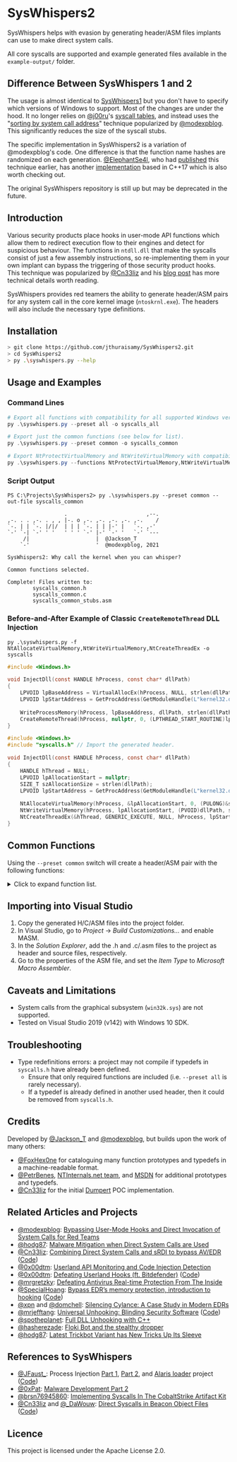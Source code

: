 # SysWhispers2

SysWhispers helps with evasion by generating header/ASM files implants can use to make direct system calls.

All core syscalls are supported and example generated files available in the `example-output/` folder.

## Difference Between SysWhispers 1 and 2

The usage is almost identical to [SysWhispers1](https://github.com/jthuraisamy/SysWhispers) but you don't have to specify which versions of Windows to support. Most of the changes are under the hood. It no longer relies on [@j00ru](https://twitter.com/j00ru)'s [syscall tables](https://github.com/j00ru/windows-syscalls), and instead uses the "[sorting by system call address](https://www.mdsec.co.uk/2020/12/bypassing-user-mode-hooks-and-direct-invocation-of-system-calls-for-red-teams/)" technique popularized by [@modexpblog](https://twitter.com/modexpblog). This significantly reduces the size of the syscall stubs.

The specific implementation in SysWhispers2 is a variation of @modexpblog's code. One difference is that the function name hashes are randomized on each generation. [@ElephantSe4l](https://twitter.com/ElephantSe4l), who had [published](https://www.crummie5.club/freshycalls/) this technique earlier, has another [implementation](https://github.com/crummie5/FreshyCalls) based in C++17 which is also worth checking out.

The original SysWhispers repository is still up but may be deprecated in the future.

## Introduction

Various security products place hooks in user-mode API functions which allow them to redirect execution flow to their engines and detect for suspicious behaviour. The functions in `ntdll.dll` that make the syscalls consist of just a few assembly instructions, so re-implementing them in your own implant can bypass the triggering of those security product hooks. This technique was popularized by [@Cn33liz](https://twitter.com/Cneelis) and his [blog post](https://outflank.nl/blog/2019/06/19/red-team-tactics-combining-direct-system-calls-and-srdi-to-bypass-av-edr/) has more technical details worth reading.

SysWhispers provides red teamers the ability to generate header/ASM pairs for any system call in the core kernel image (`ntoskrnl.exe`). The headers will also include the necessary type definitions.

## Installation

```bash
> git clone https://github.com/jthuraisamy/SysWhispers2.git
> cd SysWhispers2
> py .\syswhispers.py --help
```

## Usage and Examples

### Command Lines

```powershell
# Export all functions with compatibility for all supported Windows versions (see example-output/).
py .\syswhispers.py --preset all -o syscalls_all

# Export just the common functions (see below for list).
py .\syswhispers.py --preset common -o syscalls_common

# Export NtProtectVirtualMemory and NtWriteVirtualMemory with compatibility for all versions.
py .\syswhispers.py --functions NtProtectVirtualMemory,NtWriteVirtualMemory -o syscalls_mem
```

### Script Output

```
PS C:\Projects\SysWhispers2> py .\syswhispers.py --preset common --out-file syscalls_common

                  .                         ,--. 
,-. . . ,-. . , , |-. o ,-. ,-. ,-. ,-. ,-.    / 
`-. | | `-. |/|/  | | | `-. | | |-' |   `-. ,-'  
`-' `-| `-' ' '   ' ' ' `-' |-' `-' '   `-' `--- 
     /|                     |  @Jackson_T                 
    `-'                     '  @modexpblog, 2021

SysWhispers2: Why call the kernel when you can whisper?

Common functions selected.

Complete! Files written to:
        syscalls_common.h
        syscalls_common.c
        syscalls_common_stubs.asm
```

### Before-and-After Example of Classic `CreateRemoteThread` DLL Injection

```
py .\syswhispers.py -f NtAllocateVirtualMemory,NtWriteVirtualMemory,NtCreateThreadEx -o syscalls
```

```c
#include <Windows.h>

void InjectDll(const HANDLE hProcess, const char* dllPath)
{
    LPVOID lpBaseAddress = VirtualAllocEx(hProcess, NULL, strlen(dllPath), MEM_COMMIT | MEM_RESERVE, PAGE_READWRITE);
    LPVOID lpStartAddress = GetProcAddress(GetModuleHandle(L"kernel32.dll"), "LoadLibraryA");
	
    WriteProcessMemory(hProcess, lpBaseAddress, dllPath, strlen(dllPath), nullptr);
    CreateRemoteThread(hProcess, nullptr, 0, (LPTHREAD_START_ROUTINE)lpStartAddress, lpBaseAddress, 0, nullptr);
}
```

```c
#include <Windows.h>
#include "syscalls.h" // Import the generated header.

void InjectDll(const HANDLE hProcess, const char* dllPath)
{
    HANDLE hThread = NULL;
    LPVOID lpAllocationStart = nullptr;
    SIZE_T szAllocationSize = strlen(dllPath);
    LPVOID lpStartAddress = GetProcAddress(GetModuleHandle(L"kernel32.dll"), "LoadLibraryA");
	
    NtAllocateVirtualMemory(hProcess, &lpAllocationStart, 0, (PULONG)&szAllocationSize, MEM_COMMIT | MEM_RESERVE, PAGE_READWRITE);
    NtWriteVirtualMemory(hProcess, lpAllocationStart, (PVOID)dllPath, strlen(dllPath), nullptr);
    NtCreateThreadEx(&hThread, GENERIC_EXECUTE, NULL, hProcess, lpStartAddress, lpAllocationStart, FALSE, 0, 0, 0, nullptr);
}
```

## Common Functions

Using the `--preset common` switch will create a header/ASM pair with the following functions:

<details>
  <summary>Click to expand function list.</summary>

- NtCreateProcess (CreateProcess)
- NtCreateThreadEx (CreateRemoteThread)
- NtOpenProcess (OpenProcess)
- NtOpenThread (OpenThread)
- NtSuspendProcess
- NtSuspendThread (SuspendThread)
- NtResumeProcess
- NtResumeThread (ResumeThread)
- NtGetContextThread (GetThreadContext)
- NtSetContextThread (SetThreadContext)
- NtClose (CloseHandle)
- NtReadVirtualMemory (ReadProcessMemory)
- NtWriteVirtualMemory (WriteProcessMemory)
- NtAllocateVirtualMemory (VirtualAllocEx)
- NtProtectVirtualMemory (VirtualProtectEx)
- NtFreeVirtualMemory (VirtualFreeEx)
- NtQuerySystemInformation (GetSystemInfo)
- NtQueryDirectoryFile
- NtQueryInformationFile
- NtQueryInformationProcess
- NtQueryInformationThread
- NtCreateSection (CreateFileMapping)
- NtOpenSection
- NtMapViewOfSection
- NtUnmapViewOfSection
- NtAdjustPrivilegesToken (AdjustTokenPrivileges)
- NtDeviceIoControlFile (DeviceIoControl)
- NtQueueApcThread (QueueUserAPC)
- NtWaitForMultipleObjects (WaitForMultipleObjectsEx)
</details>

## Importing into Visual Studio

1. Copy the generated H/C/ASM files into the project folder.
2. In Visual Studio, go to *Project* → *Build Customizations...* and enable MASM.
3. In the *Solution Explorer*, add the .h and .c/.asm files to the project as header and source files, respectively.
4. Go to the properties of the ASM file, and set the *Item Type* to *Microsoft Macro Assembler*.

## Caveats and Limitations

- System calls from the graphical subsystem (`win32k.sys`) are not supported.
- Tested on Visual Studio 2019 (v142) with Windows 10 SDK.

## Troubleshooting

- Type redefinitions errors: a project may not compile if typedefs in `syscalls.h` have already been defined.
  - Ensure that only required functions are included (i.e. `--preset all` is rarely necessary).
  - If a typedef is already defined in another used header, then it could be removed from `syscalls.h`.

## Credits

Developed by [@Jackson_T](https://twitter.com/Jackson_T) and [@modexpblog](https://twitter.com/modexpblog), but builds upon the work of many others:

- [@FoxHex0ne](https://twitter.com/FoxHex0ne) for cataloguing many function prototypes and typedefs in a machine-readable format.
- [@PetrBenes](https://twitter.com/PetrBenes), [NTInternals.net team](https://undocumented.ntinternals.net/), and [MSDN](https://docs.microsoft.com/en-us/windows/) for additional prototypes and typedefs.
- [@Cn33liz](https://twitter.com/Cneelis) for the initial [Dumpert](https://github.com/outflanknl/Dumpert) POC implementation.

## Related Articles and Projects

- [@modexpblog](https://twitter.com/modexpblog): [Bypassing User-Mode Hooks and Direct Invocation of System Calls for Red Teams](https://www.mdsec.co.uk/2020/12/bypassing-user-mode-hooks-and-direct-invocation-of-system-calls-for-red-teams/)
- [@hodg87](https://twitter.com/hodg87): [Malware Mitigation when Direct System Calls are Used](https://www.cyberbit.com/blog/endpoint-security/malware-mitigation-when-direct-system-calls-are-used/)
- [@Cn33liz](https://twitter.com/Cneelis): [Combining Direct System Calls and sRDI to bypass AV/EDR](https://outflank.nl/blog/2019/06/19/red-team-tactics-combining-direct-system-calls-and-srdi-to-bypass-av-edr/) ([Code](https://github.com/outflanknl/Dumpert))
- [@0x00dtm](https://twitter.com/0x00dtm): [Userland API Monitoring and Code Injection Detection](https://0x00sec.org/t/userland-api-monitoring-and-code-injection-detection/5565)
- [@0x00dtm](https://twitter.com/0x00dtm): [Defeating Userland Hooks (ft. Bitdefender)](https://0x00sec.org/t/defeating-userland-hooks-ft-bitdefender/12496) ([Code](https://github.com/NtRaiseHardError/Antimalware-Research/tree/master/Generic/Userland%20Hooking/AntiHook))
- [@mrgretzky](https://twitter.com/mrgretzky): [Defeating Antivirus Real-time Protection From The Inside](https://breakdev.org/defeating-antivirus-real-time-protection-from-the-inside/)
- [@SpecialHoang](https://twitter.com/SpecialHoang): [Bypass EDR’s memory protection, introduction to hooking](https://medium.com/@fsx30/bypass-edrs-memory-protection-introduction-to-hooking-2efb21acffd6) ([Code](https://github.com/hoangprod/AndrewSpecial/tree/master))
- [@xpn](https://twitter.com/_xpn_) and [@domchell](https://twitter.com/domchell): [Silencing Cylance: A Case Study in Modern EDRs](https://www.mdsec.co.uk/2019/03/silencing-cylance-a-case-study-in-modern-edrs/)
- [@mrjefftang](https://twitter.com/mrjefftang): [Universal Unhooking: Blinding Security Software](https://threatvector.cylance.com/en_us/home/universal-unhooking-blinding-security-software.html) ([Code](https://github.com/CylanceVulnResearch/ReflectiveDLLRefresher))
- [@spotheplanet](https://twitter.com/spotheplanet): [Full DLL Unhooking with C++](https://ired.team/offensive-security/defense-evasion/how-to-unhook-a-dll-using-c++)
- [@hasherezade](https://twitter.com/hasherezade): [Floki Bot and the stealthy dropper](https://blog.malwarebytes.com/threat-analysis/2016/11/floki-bot-and-the-stealthy-dropper/)
- [@hodg87](https://twitter.com/hodg87): [Latest Trickbot Variant has New Tricks Up Its Sleeve](https://www.cyberbit.com/blog/endpoint-security/latest-trickbot-variant-has-new-tricks-up-its-sleeve/)

## References to SysWhispers

- [@JFaust_](https://twitter.com/JFaust_): Process Injection [Part 1](https://sevrosecurity.com/2020/04/08/process-injection-part-1-createremotethread/), [Part 2](https://sevrosecurity.com/2020/04/13/process-injection-part-2-queueuserapc/), and [Alaris loader](https://sevrosecurity.com/2020/10/14/alaris-a-protective-loader/) project ([Code](https://github.com/cribdragg3r/Alaris))
- [@0xPat](https://www.twitter.com/0xPat): [Malware Development Part 2](https://0xpat.github.io/Malware_development_part_2/)
- [@brsn76945860](https://twitter.com/brsn76945860): [Implementing Syscalls In The CobaltStrike Artifact Kit](https://br-sn.github.io/Implementing-Syscalls-In-The-CobaltStrike-Artifact-Kit/)
- [@Cn33liz](https://twitter.com/Cneelis) and [@_DaWouw](https://twitter.com/_DaWouw): [Direct Syscalls in Beacon Object Files](https://outflank.nl/blog/2020/12/26/direct-syscalls-in-beacon-object-files/) ([Code](https://github.com/outflanknl/InlineWhispers))

## Licence

This project is licensed under the Apache License 2.0.
